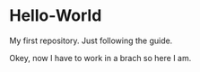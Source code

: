 # Hello-World
My first repository. Just following the guide.

Okey, now I have to work in a brach so here I am.
